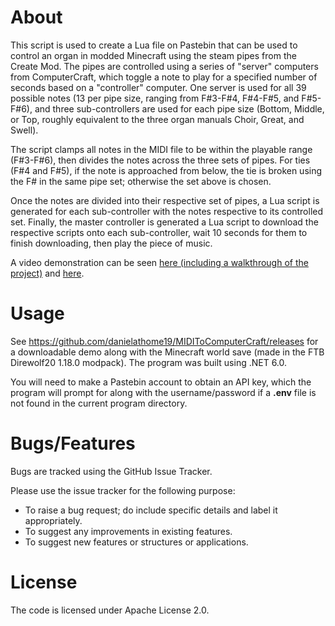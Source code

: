 # About
This script is used to create a Lua file on Pastebin that can be used to control an organ in modded Minecraft using the steam pipes from the Create Mod.
The pipes are controlled using a series of "server" computers from ComputerCraft, which toggle a note to play for a specified number of seconds based on a "controller" computer.
One server is used for all 39 possible notes (13 per pipe size, ranging from F#3-F#4, F#4-F#5, and F#5-F#6), and three sub-controllers are used for each pipe size (Bottom, Middle, or Top, roughly equivalent to the three organ manuals Choir, Great, and Swell).

The script clamps all notes in the MIDI file to be within the playable range (F#3-F#6), then divides the notes across the three sets of pipes.
For ties (F#4 and F#5), if the note is approached from below, the tie is broken using the F# in the same pipe set; otherwise the set above is chosen.

Once the notes are divided into their respective set of pipes, a Lua script is generated for each sub-controller with the notes respective to its controlled set.
Finally, the master controller is generated a Lua script to download the respective scripts onto each sub-controller, wait 10 seconds for them to finish downloading, then play the piece of music.

A video demonstration can be seen [here (including a walkthrough of the project)](https://youtu.be/kaEVRs9GTrI) and [here](https://streamable.com/sbh0qg).

# Usage
See https://github.com/danielathome19/MIDIToComputerCraft/releases for a downloadable demo along with the Minecraft world save (made in the FTB Direwolf20 1.18.0 modpack). The program was built using .NET 6.0.

You will need to make a Pastebin account to obtain an API key, which the program will prompt for along with the username/password if a **.env** file is not found in the current program directory.

# Bugs/Features
Bugs are tracked using the GitHub Issue Tracker.

Please use the issue tracker for the following purpose:
  * To raise a bug request; do include specific details and label it appropriately.
  * To suggest any improvements in existing features.
  * To suggest new features or structures or applications.

# License
The code is licensed under Apache License 2.0.

